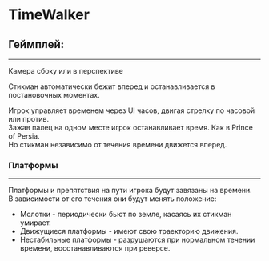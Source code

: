 # TimeWalker

## Геймплей:
______

<p>Камера сбоку или в перспективе</p>

<p>Стикман автоматически бежит вперед и останавливается в постановочных моментах.</p>

<p>Игрок управляет временем через UI часов, двигая стрелку по часовой или против. <br>
Зажав палец на одном месте игрок останавливает время. Как в Prince of Persia. <br> 
Но стикман независимо от течения времени движется вперед. <br>

### Платформы
______
Платформы и препятствия на пути игрока будут завязаны на времени. <br>
В зависимости от его течения они будут менять положение:
 - Молотки - периодически бьют по земле, касаясь их стикман умирает.
 - Движущиеся платформы - имеют свою траекторию движения. 
 - Нестабильные платформы - разрушаются при нормальном течении времени, восстанавливаются при реверсе.
